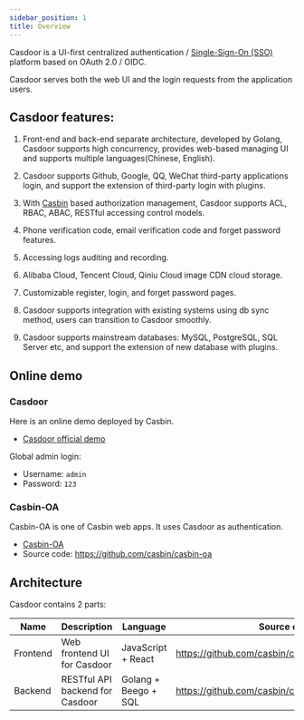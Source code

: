 ```yaml
---
sidebar_position: 1
title: Overview
---
```


Casdoor is a UI-first centralized authentication / [Single-Sign-On (SSO)](https://en.wikipedia.org/wiki/Single_sign-on) platform based on OAuth 2.0 / OIDC.

Casdoor serves both the web UI and the login requests from the application users.

## Casdoor features:

1. Front-end and back-end separate architecture, developed by Golang, Casdoor supports high concurrency, provides web-based managing UI and supports multiple languages(Chinese, English).

2. Casdoor supports Github, Google, QQ, WeChat third-party applications login, and support the extension of third-party login with plugins.

3. With [Casbin](https://casbin.org/) based authorization management, Casdoor supports ACL, RBAC, ABAC, RESTful accessing control models.

4. Phone verification code, email verification code and forget password features.

5. Accessing logs auditing and recording.

6. Alibaba Cloud, Tencent Cloud, Qiniu Cloud image CDN cloud storage.

7. Customizable register, login, and forget password pages.

8. Casdoor supports integration with existing systems using db sync method, users can transition to Casdoor smoothly.

9. Casdoor supports mainstream databases: MySQL, PostgreSQL, SQL Server etc,  and support the extension of new database with plugins.

## Online demo

### Casdoor

Here is an online demo deployed by Casbin.

- [Casdoor official demo](https://door.casbin.com/)

Global admin login: 

- Username: `admin`
- Password: `123`

### Casbin-OA

Casbin-OA is one of Casbin web apps. It uses Casdoor as authentication.

- [Casbin-OA](https://oa.casbin.com)
- Source code: https://github.com/casbin/casbin-oa

## Architecture

Casdoor contains 2 parts:

Name | Description | Language | Source code
----|------|----|----
Frontend | Web frontend UI for Casdoor | JavaScript + React | https://github.com/casbin/casdoor/tree/master/web
Backend | RESTful API backend for Casdoor | Golang + Beego + SQL | https://github.com/casbin/casdoor